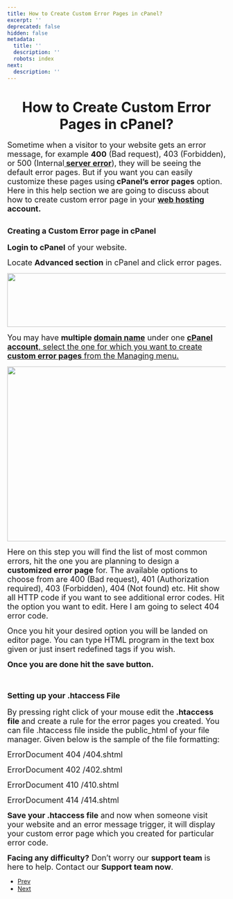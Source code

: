 ```yaml
---
title: How to Create Custom Error Pages in cPanel?
excerpt: ''
deprecated: false
hidden: false
metadata:
  title: ''
  description: ''
  robots: index
next:
  description: ''
---
```

<div class="page-header">
</div>
<dl class="article-info muted">
    <dt class="article-info-term">
</dt>
</dl>
<div itemprop="articleBody">
    <h1 style="text-align: center;"><span style="font-size: xx-large;"><strong>How to Create Custom Error Pages in cPanel?</strong></span></h1>
    <p dir="ltr"><span style="font-size: large;">Sometime when a visitor to your website gets an error message, for example <strong>400</strong> (Bad request), 403 (Forbidden), or 500 (Internal<a href="/error-troubleshoot/internal-server-error-linux"><b> server error</b></a>), they will be seeing the default error pages. But if you want you can easily customize these pages using<strong> cPanel’s error pages</strong> option. Here in this help section we are going to discuss about how to create custom error page in your <strong><a href="https://www.hostingraja.in/">web hosting</a> account.</strong></span></p>
    <p dir="ltr"><span style="font-size: large;"><strong> </strong></span></p>
    <h2 dir="ltr" style="text-align: left;"><strong><span style="font-size: large;">Creating a Custom Error page in cPanel</span></strong></h2>
    <p dir="ltr"><span style="font-size: large;"><strong>Login to cPanel</strong> of your website.</span></p>
    <p dir="ltr"><span style="font-size: large;">Locate <strong>Advanced section</strong> in cPanel and click error pages.</span></p>
    <p dir="ltr"><span style="font-size: large;"> </span></p>
    <p dir="ltr"><span style="font-size: large;"><img style="display: block; margin-left: auto; margin-right: auto;" src="https://image.hostingraja.in/images/article/help/create-custom-error-pages1.png" width="700" height="124" border="0" /></span></p>
    <p dir="ltr"><span style="font-size: large;"> </span></p>
    <p dir="ltr"><span style="font-size: large;">You may have <strong>multiple <a href="https://www.hostingraja.in/domains/">domain name</a></strong> under one <a href="/cpanel-article/how-to-create-a-cpanel-account-in-whm"><b>cPanel account</b>, select the one for which you want to create <strong>custom error pages</strong> from the Managing menu.</a></span></p>
    <p dir="ltr"><span style="font-size: large;"><img style="display: block; margin-left: auto; margin-right: auto;" src="https://image.hostingraja.in/images/article/help/create-custom-error-pages2.png" width="700" height="403" border="0" /></span></p>
    <p dir="ltr"><span style="font-size: large;">Here on this step you will find the list of most common errors, hit the one you are planning to design a <strong>customized error page</strong> for. The available options to choose from are 400 (Bad request), 401 (Authorization required), 403 (Forbidden), 404 (Not found) etc. Hit show all HTTP code if you want to see additional error codes. Hit the option you want to edit. Here I am going to select 404 error code.</span></p>
    <p dir="ltr"><span style="font-size: large;"> </span></p>
    <p dir="ltr"><span style="font-size: large;">Once you hit your desired option you will be landed on editor page. You can type HTML program in the text box given or just insert redefined tags if you wish. <br/></span></p>
    <p dir="ltr"><span style="font-size: large;"> </span></p>
    <p dir="ltr"><span style="font-size: large;"><strong>Once you are done hit the save button.</strong><br/><br/></span></p>
    <h2 dir="ltr" style="text-align: left;"><strong><span style="font-size: large;">Setting up your  .htaccess File</span></strong></h2>
    <p dir="ltr"><span style="font-size: large;">By pressing right click of your mouse edit the<strong> .htaccess file</strong> and create a rule for the error pages you created. You can file .htaccess file inside the public_html of your file manager. Given below is the sample of the file formatting: <br/></span></p>
    <p dir="ltr"><span style="font-size: large;"> </span></p>
    <p dir="ltr"><span style="font-size: large;">ErrorDocument 404 /404.shtml</span></p>
    <p dir="ltr"><span style="font-size: large;">ErrorDocument 402 /402.shtml</span></p>
    <p dir="ltr"><span style="font-size: large;">ErrorDocument 410 /410.shtml</span></p>
    <p dir="ltr"><span style="font-size: large;">ErrorDocument 414 /414.shtml</span></p>
    <p dir="ltr"><span style="font-size: large;"> </span></p>
    <p dir="ltr"><span style="font-size: large;"><strong>Save your .htaccess file</strong> and now when someone visit your website and an error message trigger, it will display your custom error page which you created for particular error code.</span></p>
    <p dir="ltr"><span style="font-size: large;"> </span></p>
    <p dir="ltr"><span style="font-size: large;"><strong>Facing any difficulty?</strong> Don’t worry our <strong>support team</strong> is here to help. Contact our <strong>Support team now</strong>.</span></p>
</div>
<ul class="pager pagenav">
    <li class="previous">
        <a class="hasTooltip" title="How to protect directories with a password" aria-label="Previous article: How to protect directories with a password" href="/docs/how-to-protect-directories-with-a-password-in-cpanel" rel="prev">
            <span class="icon-chevron-left" aria-hidden="true"></span> <span aria-hidden="true">Prev</span> </a>
    </li>
    <li class="next">
        <a class="hasTooltip" title="Setting up AutoResponders in cPanel" aria-label="Next article: Setting up AutoResponders in cPanel" href="/docs/setting-up-autoresponders-in-cpanel" rel="next">
            <span aria-hidden="true">Next</span> <span class="icon-chevron-right" aria-hidden="true"></span> </a>
    </li>
</ul>
</div>
